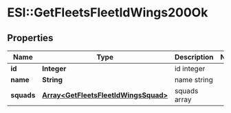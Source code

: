 # ESI::GetFleetsFleetIdWings200Ok

## Properties
Name | Type | Description | Notes
------------ | ------------- | ------------- | -------------
**id** | **Integer** | id integer | 
**name** | **String** | name string | 
**squads** | [**Array&lt;GetFleetsFleetIdWingsSquad&gt;**](GetFleetsFleetIdWingsSquad.md) | squads array | 

